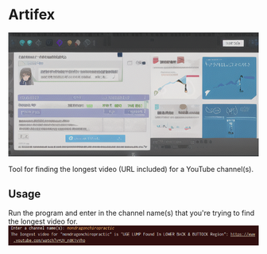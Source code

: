 # Artifex
![image](https://github.com/Brimey/Artifex/blob/main/images/data.png)

Tool for finding the longest video (URL included) for a YouTube channel(s).


## Usage
Run the program and enter in the channel name(s) that you're trying to find the longest video for.
![demo](https://github.com/Brimey/Artifex/blob/main/images/demo.png)
